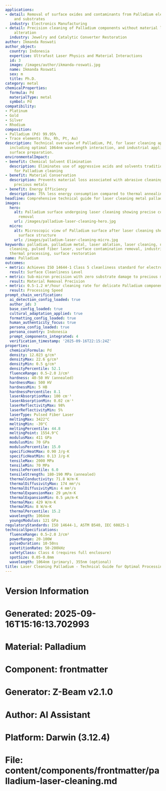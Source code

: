 ```yaml
---
applications:
- detail: Removal of surface oxides and contaminants from Palladium electrical contacts
    and substrates
  industry: Electronics Manufacturing
- detail: Precision cleaning of Palladium components without material loss or surface
    alteration
  industry: Jewelry and Catalytic Converter Restoration
author: Ikmanda Roswati
author_object:
  country: Indonesia
  expertise: Ultrafast Laser Physics and Material Interactions
  id: 3
  image: /images/author/ikmanda-roswati.jpg
  name: Ikmanda Roswati
  sex: m
  title: Ph.D.
category: metal
chemicalProperties:
  formula: Pd
  materialType: metal
  symbol: Pd
compatibility:
- Platinum
- Gold
- Silver
- Rhodium
composition:
- Palladium (Pd) 99.95%
- Trace elements (Ru, Rh, Pt, Au)
description: Technical overview of Palladium, Pd, for laser cleaning applications,
  including optimal 1064nm wavelength interaction, and industrial applications in
  surface preparation.
environmentalImpact:
- benefit: Chemical Solvent Elimination
  description: Eliminates use of aggressive acids and solvents traditionally used
    for Palladium cleaning
- benefit: Material Conservation
  description: Prevents material loss associated with abrasive cleaning methods for
    precious metals
- benefit: Energy Efficiency
  description: 75% less energy consumption compared to thermal annealing processes
headline: Comprehensive technical guide for laser cleaning metal palladium
images:
  hero:
    alt: Palladium surface undergoing laser cleaning showing precise contamination
      removal
    url: /images/palladium-laser-cleaning-hero.jpg
  micro:
    alt: Microscopic view of Palladium surface after laser cleaning showing detailed
      surface structure
    url: /images/palladium-laser-cleaning-micro.jpg
keywords: palladium, palladium metal, laser ablation, laser cleaning, non-contact
  cleaning, pulsed fiber laser, surface contamination removal, industrial laser parameters,
  thermal processing, surface restoration
name: Palladium
outcomes:
- metric: Achieves ISO 14644-1 Class 5 cleanliness standard for electronic components
  result: Surface Cleanliness Level
- metric: Sub-micron precision with zero substrate damage to precious metal
  result: Material Removal Precision
- metric: 0.5-1.2 m²/hour cleaning rate for delicate Palladium components
  result: Processing Speed
prompt_chain_verification:
  ai_detection_config_loaded: true
  author_id: 3
  base_config_loaded: true
  cultural_adaptation_applied: true
  formatting_config_loaded: true
  human_authenticity_focus: true
  persona_config_loaded: true
  persona_country: Indonesia
  prompt_components_integrated: 4
  verification_timestamp: '2025-09-16T22:15:24Z'
properties:
  chemicalFormula: Pd
  density: 12.023 g/cm³
  densityMax: 22.6 g/cm³
  densityMin: 0.5 g/cm³
  densityPercentile: 52.1
  fluenceRange: 0.5–2.0 J/cm²
  hardness: 40-50 HV (annealed)
  hardnessMax: 500 HV
  hardnessMin: 5 HB
  hardnessPercentile: 8.1
  laserAbsorptionMax: 100 cm⁻¹
  laserAbsorptionMin: 0.02 cm⁻¹
  laserReflectivityMax: 98%
  laserReflectivityMin: 5%
  laserType: Pulsed Fiber Laser
  meltingMax: 3422°C
  meltingMin: -39°C
  meltingPercentile: 44.8
  meltingPoint: 1554.9°C
  modulusMax: 411 GPa
  modulusMin: 70 GPa
  modulusPercentile: 15.0
  specificHeatMax: 0.90 J/g·K
  specificHeatMin: 0.13 J/g·K
  tensileMax: 2000 MPa
  tensileMin: 70 MPa
  tensilePercentile: 6.0
  tensileStrength: 180-190 MPa (annealed)
  thermalConductivity: 71.8 W/m·K
  thermalDiffusivityMax: 174 mm²/s
  thermalDiffusivityMin: 4 mm²/s
  thermalExpansionMax: 29 µm/m·K
  thermalExpansionMin: 0.5 µm/m·K
  thermalMax: 429 W/m·K
  thermalMin: 8 W/m·K
  thermalPercentile: 15.2
  wavelength: 1064nm
  youngsModulus: 121 GPa
regulatoryStandards: ISO 14644-1, ASTM B540, IEC 60825-1
technicalSpecifications:
  fluenceRange: 0.5–2.0 J/cm²
  powerRange: 20-100W
  pulseDuration: 10-50ns
  repetitionRate: 50-200kHz
  safetyClass: Class 4 (requires full enclosure)
  spotSize: 0.05-0.8mm
  wavelength: 1064nm (primary), 355nm (optional)
title: Laser Cleaning Palladium - Technical Guide for Optimal Processing
---
```


# Version Information
# Generated: 2025-09-16T15:16:13.702993
# Material: Palladium
# Component: frontmatter
# Generator: Z-Beam v2.1.0
# Author: AI Assistant
# Platform: Darwin (3.12.4)
# File: content/components/frontmatter/palladium-laser-cleaning.md